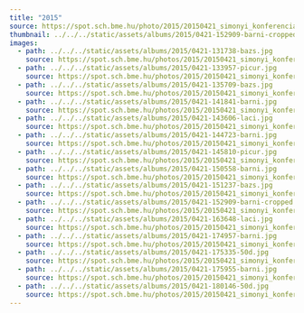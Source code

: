 ```yaml
---
title: "2015"
source: https://spot.sch.bme.hu/photo/2015/20150421_simonyi_konferencia
thumbnail: ../../../static/assets/albums/2015/0421-152909-barni-cropped.jpg
images:
  - path: ../../../static/assets/albums/2015/0421-131738-bazs.jpg
    source: https://spot.sch.bme.hu/photos/2015/20150421_simonyi_konferencia/ib028/2048/0421-131738-bazs.jpg
  - path: ../../../static/assets/albums/2015/0421-133957-picur.jpg
    source: https://spot.sch.bme.hu/photos/2015/20150421_simonyi_konferencia/ib028/2048/0421-133957-picur.jpg
  - path: ../../../static/assets/albums/2015/0421-135709-bazs.jpg
    source: https://spot.sch.bme.hu/photos/2015/20150421_simonyi_konferencia/ib028/2048/0421-135709-bazs.jpg
  - path: ../../../static/assets/albums/2015/0421-141841-barni.jpg
    source: https://spot.sch.bme.hu/photos/2015/20150421_simonyi_konferencia/ib026/2048/0421-141841-barni.jpg
  - path: ../../../static/assets/albums/2015/0421-143606-laci.jpg
    source: https://spot.sch.bme.hu/photos/2015/20150421_simonyi_konferencia/rendezveny/2048/0421-143606-laci.jpg
  - path: ../../../static/assets/albums/2015/0421-144723-barni.jpg
    source: https://spot.sch.bme.hu/photos/2015/20150421_simonyi_konferencia/ib026/2048/0421-144723-barni.jpg
  - path: ../../../static/assets/albums/2015/0421-145810-picur.jpg
    source: https://spot.sch.bme.hu/photos/2015/20150421_simonyi_konferencia/ib028/2048/0421-145810-picur.jpg
  - path: ../../../static/assets/albums/2015/0421-150558-barni.jpg
    source: https://spot.sch.bme.hu/photos/2015/20150421_simonyi_konferencia/ib026/2048/0421-150558-barni.jpg
  - path: ../../../static/assets/albums/2015/0421-151237-bazs.jpg
    source: https://spot.sch.bme.hu/photos/2015/20150421_simonyi_konferencia/rendezveny/2048/0421-151237-bazs.jpg
  - path: ../../../static/assets/albums/2015/0421-152909-barni-cropped.jpg
    source: https://spot.sch.bme.hu/photos/2015/20150421_simonyi_konferencia/rendezveny/2048/0421-152909-barni.jpg
  - path: ../../../static/assets/albums/2015/0421-163648-laci.jpg
    source: https://spot.sch.bme.hu/photos/2015/20150421_simonyi_konferencia/rendezveny/2048/0421-163648-laci.jpg
  - path: ../../../static/assets/albums/2015/0421-174957-barni.jpg
    source: https://spot.sch.bme.hu/photos/2015/20150421_simonyi_konferencia/ib028/2048/0421-174957-barni.jpg
  - path: ../../../static/assets/albums/2015/0421-175335-50d.jpg
    source: https://spot.sch.bme.hu/photos/2015/20150421_simonyi_konferencia/ib028/2048/0421-175335-50d.jpg
  - path: ../../../static/assets/albums/2015/0421-175955-barni.jpg
    source: https://spot.sch.bme.hu/photos/2015/20150421_simonyi_konferencia/ib028/2048/0421-175955-barni.jpg
  - path: ../../../static/assets/albums/2015/0421-180146-50d.jpg
    source: https://spot.sch.bme.hu/photos/2015/20150421_simonyi_konferencia/ib028/2048/0421-180146-50d.jpg
---
```

